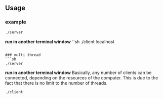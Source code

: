 ## Usage
### example
```sh
./server
```
**run in another terminal window**
``sh
./client localhost
```

### multi thread
```sh
./server
```
**run in another terminal window**
Basically, any number of clients can be connected, depending on the resources of the computer. This is due to the fact that there is no limit to the number of threads.
```sh
./client
```
